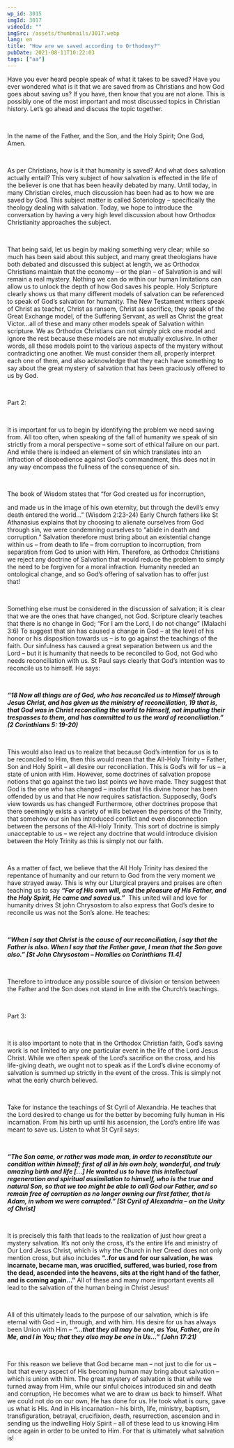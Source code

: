 ```yaml
---
wp_id: 3015
imgId: 3017
videoId: ""
imgSrc: /assets/thumbnails/3017.webp
lang: en
title: "How are we saved according to Orthodoxy?"
pubDate: 2021-08-11T10:22:03
tags: ["aa"]
---
```


<!-- page: 6 -->

<p><span class="TextRun SCXW148601871 BCX4" lang="EN-CA" xml:lang="EN-CA" data-contrast="auto"><span class="NormalTextRun SCXW148601871 BCX4">Have you ever heard people speak of what it takes to be saved? Have you ever wondered what is it that we are saved from as Christians and how God goes about saving us? If you have, then know that you are not alone. This is possibly one of the most important and most discussed topic</span><span class="NormalTextRun SCXW148601871 BCX4">s</span><span class="NormalTextRun SCXW148601871 BCX4"> in Christian history. </span><span class="NormalTextRun SCXW148601871 BCX4">Let’s</span><span class="NormalTextRun SCXW148601871 BCX4"> go ahead </span><span class="NormalTextRun SCXW148601871 BCX4">and</span><span class="NormalTextRun SCXW148601871 BCX4"> discuss the topic together. </span></span><span class="EOP SCXW148601871 BCX4" data-ccp-props="{&quot;201341983&quot;:0,&quot;335559739&quot;:200,&quot;335559740&quot;:276}"> </span></p>
<p>&nbsp;</p>
<p><span data-contrast="auto">In the name of the Father, and the Son, and the Holy Spirit; One God, Amen. </span><span data-ccp-props="{&quot;201341983&quot;:0,&quot;335559739&quot;:200,&quot;335559740&quot;:276}"> </span></p>
<p>&nbsp;</p>
<p><span data-contrast="auto">As per Christians, how is it that humanity is saved? And what does salvation actually entail? This very subject of how salvation is effected in the life of the believer is one that has been heavily debated by many. Until today, in many Christian circles, much discussion has been had as to how we are saved by God. This subject matter is called Soteriology – specifically the theology dealing with salvation. Today, we hope to introduce the conversation by having a very high level discussion about how Orthodox Christianity approaches the subject.</span><span data-ccp-props="{&quot;201341983&quot;:0,&quot;335559739&quot;:200,&quot;335559740&quot;:276}"> </span></p>
<p><span data-ccp-props="{&quot;201341983&quot;:0,&quot;335559739&quot;:200,&quot;335559740&quot;:276}"> </span></p>
<p><span data-contrast="auto">That being said, let us begin by making something very clear; while so much has been said about this subject, and many great theologians have both debated and discussed this subject at length, we as Orthodox Christians maintain that the economy – or the plan &#8211; of Salvation is and will remain a real mystery. Nothing we can do within our human limitations can allow us to unlock the depth of how God saves his people. Holy Scripture clearly shows us that many different models of salvation can be referenced to speak of God’s salvation for humanity. The New Testament writers speak of Christ as teacher, Christ as ransom, Christ as sacrifice, they speak of the Great Exchange model, of the Suffering Servant, as well as Christ the great Victor…all of these and many other models speak of Salvation within scripture. We as Orthodox Christians can not simply pick one model and ignore the rest because these models are not mutually exclusive. In other words, all these models point to the various aspects of the mystery without contradicting one another. We must consider them all, properly interpret each one of them, and also acknowledge that they each have something to say about the great mystery of salvation that has been graciously offered to us by God. </span><span data-ccp-props="{&quot;201341983&quot;:0,&quot;335559739&quot;:200,&quot;335559740&quot;:276}"> </span></p>
<p><span data-ccp-props="{&quot;201341983&quot;:0,&quot;335559739&quot;:200,&quot;335559740&quot;:276}"> </span></p>
<p><span data-contrast="auto">Part 2: </span><span data-ccp-props="{&quot;201341983&quot;:0,&quot;335559739&quot;:200,&quot;335559740&quot;:276}"> </span></p>
<p><span data-ccp-props="{&quot;201341983&quot;:0,&quot;335559739&quot;:200,&quot;335559740&quot;:276}"> </span></p>
<p><span data-contrast="auto">It is important for us to begin by identifying the problem we need saving from. All too often, when speaking of the fall of humanity we speak of sin strictly from a moral perspective – some sort of ethical failure on our part. And while there is indeed an element of sin which translates into an infraction of disobedience against God’s commandment, this does not in any way encompass the fullness of the consequence of sin. </span><span data-ccp-props="{&quot;201341983&quot;:0,&quot;335559739&quot;:200,&quot;335559740&quot;:276}"> </span></p>
<p><span data-ccp-props="{&quot;201341983&quot;:0,&quot;335559739&quot;:200,&quot;335559740&quot;:276}"> </span></p>
<p><span data-contrast="auto">The book of Wisdom states that “for God created us for incorruption,</span><span data-ccp-props="{&quot;201341983&quot;:0,&quot;335559739&quot;:200,&quot;335559740&quot;:276}"> </span></p>
<p><span data-contrast="auto">and made us in the image of his own eternity, but through the devil’s envy death entered the world&#8230;” (Wisdom 2:23-24) Early Church fathers like St Athanasius explains that by choosing to alienate ourselves from God through sin, we were condemning ourselves to “abide in death and corruption.” Salvation therefore must bring about an existential change within us – from death to life – from corruption to incorruption, from separation from God to union with Him. Therefore, as Orthodox Christians we reject any doctrine of Salvation that would reduce the problem to simply the need to be forgiven for a moral infraction. Humanity needed an ontological change, and so God’s offering of salvation has to offer just that!  </span><span data-ccp-props="{&quot;201341983&quot;:0,&quot;335559739&quot;:200,&quot;335559740&quot;:276}"> </span></p>
<p><span data-ccp-props="{&quot;201341983&quot;:0,&quot;335559739&quot;:200,&quot;335559740&quot;:276}"> </span></p>
<p><span data-contrast="auto">Something else must be considered in the discussion of salvation; it is clear that we are the ones that have changed, not God. Scripture clearly teaches that there is no change in God; “For I am the Lord, I do not change” (Malachi 3:6) To suggest that sin has caused a change in God – at the level of his honor or his disposition towards us &#8211; is to go against the teachings of the faith. Our sinfulness has caused a great separation between us and the Lord – but it is humanity that needs to be reconciled to God, not God who needs reconciliation with us. St Paul says clearly that God’s intention was to reconcile us to himself. He says: </span><span data-ccp-props="{&quot;201341983&quot;:0,&quot;335559739&quot;:200,&quot;335559740&quot;:276}"> </span></p>
<p><span data-ccp-props="{&quot;201341983&quot;:0,&quot;335559739&quot;:200,&quot;335559740&quot;:276}"> </span></p>
<p><b><i><span data-contrast="auto">“18 Now all things are of God, who has reconciled us to Himself through Jesus Christ, and has given us the ministry of reconciliation, 19 that is, that God was in Christ reconciling the world to Himself, not imputing their trespasses to them, and has committed to us the word of reconciliation.” (2 Corinthians 5: 19-20) </span></i></b><span data-ccp-props="{&quot;201341983&quot;:0,&quot;335559739&quot;:200,&quot;335559740&quot;:276}"> </span></p>
<p><span data-ccp-props="{&quot;201341983&quot;:0,&quot;335559739&quot;:200,&quot;335559740&quot;:276}"> </span></p>
<p><span data-contrast="auto">This would also lead us to realize that because God’s intention for us is to be reconciled to Him, then this would mean that the All-Holy Trinity – Father, Son and Holy Spirit &#8211; all desire our reconciliation. This is God’s will for us – a state of union with Him. However, some doctrines of salvation propose notions that go against the two last points we have made. They suggest that God is the one who has changed – insofar that His divine honor has been offended by us and that He now requires satisfaction. Supposedly, God’s view towards us has changed! Furthermore, other doctrines propose that there seemingly exists a variety of wills between the persons of the Trinity, that somehow our sin has introduced conflict and even disconnection between the persons of the All-Holy Trinity. This sort of doctrine is simply unacceptable to us – we reject any doctrine that would introduce division between the Holy Trinity as this is simply not our faith. </span><span data-ccp-props="{&quot;201341983&quot;:0,&quot;335559739&quot;:200,&quot;335559740&quot;:276}"> </span></p>
<p><span data-ccp-props="{&quot;201341983&quot;:0,&quot;335559739&quot;:200,&quot;335559740&quot;:276}"> </span></p>
<p><span data-contrast="auto">As a matter of fact, we believe that the All Holy Trinity has desired the repentance of humanity and our return to God from the very moment we have strayed away. This is why our Liturgical prayers and praises are often teaching us to say </span><b><i><span data-contrast="auto">“For of His own will, and the pleasure of His Father, and the Holy Spirit, He came and saved us.”</span></i></b><span data-contrast="auto">  This united will and love for humanity drives St john Chrysostom to also express that God’s desire to reconcile us was not the Son’s alone. He teaches: </span><span data-ccp-props="{&quot;201341983&quot;:0,&quot;335559739&quot;:200,&quot;335559740&quot;:276}"> </span></p>
<p><span data-ccp-props="{&quot;201341983&quot;:0,&quot;335559739&quot;:200,&quot;335559740&quot;:276}"> </span></p>
<p><b><i><span data-contrast="auto">“When I say that Christ is the cause of our reconciliation, I say that the Father is also. When I say that the Father gave, I mean that the Son gave also.” [St John Chrysostom – Homilies on Corinthians 11.4]</span></i></b><span data-ccp-props="{&quot;201341983&quot;:0,&quot;335559739&quot;:200,&quot;335559740&quot;:276}"> </span></p>
<p><span data-ccp-props="{&quot;201341983&quot;:0,&quot;335559739&quot;:200,&quot;335559740&quot;:276}"> </span></p>
<p><span data-contrast="auto">Therefore to introduce any possible source of division or tension between the Father and the Son does not stand in line with the Church’s teachings. </span><span data-ccp-props="{&quot;201341983&quot;:0,&quot;335559739&quot;:200,&quot;335559740&quot;:276}"> </span></p>
<p><span data-ccp-props="{&quot;201341983&quot;:0,&quot;335559739&quot;:200,&quot;335559740&quot;:276}"> </span></p>
<p><span data-contrast="auto">Part 3: </span><span data-ccp-props="{&quot;201341983&quot;:0,&quot;335559739&quot;:200,&quot;335559740&quot;:276}"> </span></p>
<p><span data-ccp-props="{&quot;201341983&quot;:0,&quot;335559739&quot;:200,&quot;335559740&quot;:276}"> </span></p>
<p><span data-contrast="auto">It is also important to note that in the Orthodox Christian faith, God’s saving work is not limited to any one particular event in the life of the Lord Jesus Christ. While we often speak of the Lord’s sacrifice on the cross, and his life-giving death, we ought not to speak as if the Lord’s divine economy of salvation is summed up strictly in the event of the cross. This is simply not what the early church believed. </span><span data-ccp-props="{&quot;201341983&quot;:0,&quot;335559739&quot;:200,&quot;335559740&quot;:276}"> </span></p>
<p><span data-ccp-props="{&quot;201341983&quot;:0,&quot;335559739&quot;:200,&quot;335559740&quot;:276}"> </span></p>
<p><span data-contrast="auto">Take for instance the teachings of St Cyril of Alexandria. He teaches that the Lord desired to change us for the better by becoming fully human in His incarnation. From his birth up until his ascension, the Lord’s entire life was meant to save us. Listen to what St Cyril says: </span><span data-ccp-props="{&quot;201341983&quot;:0,&quot;335559739&quot;:200,&quot;335559740&quot;:276}"> </span></p>
<p><span data-ccp-props="{&quot;201341983&quot;:0,&quot;335559739&quot;:200,&quot;335559740&quot;:276}"> </span></p>
<p><b><i><span data-contrast="auto">“The Son came, or rather was made man, in order to reconstitute our condition within himself; first of all in his own holy, wonderful, and truly amazing birth and life […] He wanted us to have this intellectual regeneration and spiritual assimilation to himself, who is the true and natural Son, so that we too might be able to call God our Father, and so remain free of corruption as no longer owning our first father, that is Adam, in whom we were corrupted.” [St Cyril of Alexandria – on the Unity of Christ]   </span></i></b><span data-ccp-props="{&quot;201341983&quot;:0,&quot;335559739&quot;:200,&quot;335559740&quot;:276}"> </span></p>
<p><span data-ccp-props="{&quot;201341983&quot;:0,&quot;335559739&quot;:200,&quot;335559740&quot;:276}"> </span></p>
<p><span data-contrast="auto">It is precisely this faith that leads to the realization of just how great a mystery salvation. It’s not only the cross, it’s the entire life and ministry of Our Lord Jesus Christ, which is why the Church in her Creed does not only mention cross, but also includes </span><b><span data-contrast="auto">“..for us and for our salvation, he was incarnate, became man, was crucified, suffered, was buried, rose from the dead, ascended into the heavens, sits at the right hand of the father, and is coming again…”</span></b><span data-contrast="auto"> All of these and many more important events all lead to the salvation of the human being in Christ Jesus! </span><span data-ccp-props="{&quot;201341983&quot;:0,&quot;335559739&quot;:200,&quot;335559740&quot;:276}"> </span></p>
<p><span data-ccp-props="{&quot;201341983&quot;:0,&quot;335559739&quot;:200,&quot;335559740&quot;:276}"> </span></p>
<p><span data-contrast="auto">All of this ultimately leads to the purpose of our salvation, which is life eternal with God – in, through, and with him. His desire for us has always been Union with Him – </span><b><i><span data-contrast="auto">“…that they all may be one, as You, Father, are in Me, and I in You; that they also may be one in Us…” (John 17:21)</span></i></b><span data-contrast="auto"> </span><span data-ccp-props="{&quot;201341983&quot;:0,&quot;335559739&quot;:200,&quot;335559740&quot;:276}"> </span></p>
<p><span data-ccp-props="{&quot;201341983&quot;:0,&quot;335559739&quot;:200,&quot;335559740&quot;:276}"> </span></p>
<p><span data-contrast="auto">For this reason we believe that God became man – not just to die for us – but that every aspect of His becoming human may bring about salvation – which is union with him. The great mystery of salvation is that while we turned away from Him, while our sinful choices introduced sin and death and corruption, He becomes what we are to draw us back to himself. What we could not do on our own, He has done for us. He took what is ours, gave us what is His. And in His incarnation – his birth, life, ministry, baptism, transfiguration, betrayal, crucifixion, death, resurrection, ascension and in sending us the indwelling Holy Spirit – all of these lead to us knowing Him once again in order to be united to Him. For that is ultimately what salvation is! </span><span data-ccp-props="{&quot;201341983&quot;:0,&quot;335559739&quot;:200,&quot;335559740&quot;:276}"> </span></p>
<p><span data-ccp-props="{&quot;201341983&quot;:0,&quot;335559739&quot;:200,&quot;335559740&quot;:276}"> </span></p>
<p><span data-ccp-props="{&quot;201341983&quot;:0,&quot;335559739&quot;:200,&quot;335559740&quot;:276}"> </span></p>
<p>&nbsp;</p>
